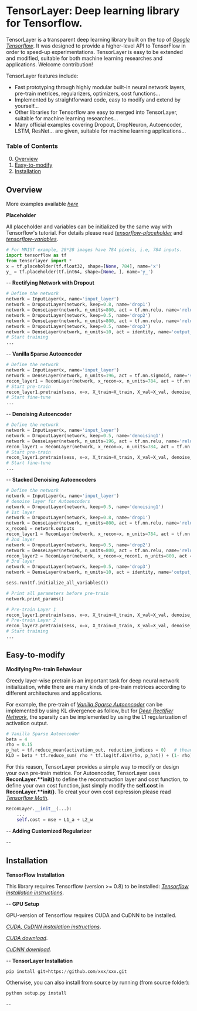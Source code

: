 # TensorLayer: Deep learning library for Tensorflow.

TensorLayer is a transparent deep learning library built on the top of *[Google Tensorflow](https://www.tensorflow.org)*. It was designed to provide a higher-level API to TensorFlow in order to speed-up experimentations. TensorLayer is easy to be extended and modified, suitable for both machine learning researches and applications. Welcome contribution!


TensorLayer features include:

- Fast prototyping through highly modular built-in neural network layers, pre-train metrices, regularizers, optimizers, cost functions...
- Implemented by straightforward code, easy to modify and extend by yourself...
- Other libraries for Tensorflow are easy to merged into TensorLayer, suitable for machine learning researches...
- Many official examples covering Dropout, DropNeuron, Autoencoder, LSTM, ResNet... are given, suitable for machine learning applications...

### Table of Contents
0. [Overview](#Overview)
0. [Easy-to-modify](#Easy-to-modify)
0. [Installation](#Installation)


## Overview
More examples available *[here](https://www.xxx)*

**Placeholder**

All placeholder and variables can be initialized by the same way with Tensorflow's tutorial. For details please read *[tensorflow-placeholder](https://www.tensorflow.org/versions/master/api_docs/python/io_ops.html#placeholder)* and *[tensorflow-variables](https://www.tensorflow.org/versions/master/how_tos/variables/index.html)*.

```python
# For MNIST example, 28*28 images have 784 pixels, i.e, 784 inputs.
import tensorflow as tf
from tensorlayer import *
x = tf.placeholder(tf.float32, shape=[None, 784], name='x')
y_ = tf.placeholder(tf.int64, shape=[None, ], name='y_')
```

--
**Rectifying Network with Dropout**

```python
# Define the network
network = InputLayer(x, name='input_layer')
network = DropoutLayer(network, keep=0.8, name='drop1')
network = DenseLayer(network, n_units=800, act = tf.nn.relu, name='relu1')
network = DropoutLayer(network, keep=0.5, name='drop2')
network = DenseLayer(network, n_units=800, act = tf.nn.relu, name='relu2')
network = DropoutLayer(network, keep=0.5, name='drop3')
network = DenseLayer(network, n_units=10, act = identity, name='output_layer')
# Start training
...
```
--
**Vanilla Sparse Autoencoder**

```python
# Define the network
network = InputLayer(x, name='input_layer')
network = DenseLayer(network, n_units=196, act = tf.nn.sigmoid, name='sigmoid1')
recon_layer1 = ReconLayer(network, x_recon=x, n_units=784, act = tf.nn.sigmoid, name='recon_layer1')
# Start pre-train
recon_layer1.pretrain(sess, x=x, X_train=X_train, X_val=X_val, denoise_name=None, n_epoch=200, batch_size=128, print_freq=10, save=True, save_name='w1pre_')
# Start fine-tune
...
```
--
**Denoising Autoencoder**

```python
# Define the network
network = InputLayer(x, name='input_layer')
network = DropoutLayer(network, keep=0.5, name='denoising1')   
network = DenseLayer(network, n_units=196, act = tf.nn.relu, name='relu1')
recon_layer1 = ReconLayer(network, x_recon=x, n_units=784, act = tf.nn.softplus, name='recon_layer1')
# Start pre-train
recon_layer1.pretrain(sess, x=x, X_train=X_train, X_val=X_val, denoise_name='denoising1', n_epoch=200, batch_size=128, print_freq=10, save=True, save_name='w1pre_')
# Start fine-tune
...
```
--
**Stacked Denoising Autoencoders**

```python
# Define the network
network = InputLayer(x, name='input_layer')
# denoise layer for Autoencoders
network = DropoutLayer(network, keep=0.5, name='denoising1')
# 1st layer
network = DropoutLayer(network, keep=0.8, name='drop1')
network = DenseLayer(network, n_units=800, act = tf.nn.relu, name='relu1')
x_recon1 = network.outputs
recon_layer1 = ReconLayer(network, x_recon=x, n_units=784, act = tf.nn.softplus, name='recon_layer1')
# 2nd layer
network = DropoutLayer(network, keep=0.5, name='drop2')
network = DenseLayer(network, n_units=800, act = tf.nn.relu, name='relu2')
recon_layer2 = ReconLayer(network, x_recon=x_recon1, n_units=800, act = tf.nn.softplus, name='recon_layer2')
# 3rd layer
network = DropoutLayer(network, keep=0.5, name='drop3')
network = DenseLayer(network, n_units=10, act = identity, name='output_layer')

sess.run(tf.initialize_all_variables())

# Print all parameters before pre-train
network.print_params()

# Pre-train Layer 1
recon_layer1.pretrain(sess, x=x, X_train=X_train, X_val=X_val, denoise_name='denoising1', n_epoch=100, batch_size=128, print_freq=10, save=True, save_name='w1pre_')
# Pre-train Layer 2
recon_layer2.pretrain(sess, x=x, X_train=X_train, X_val=X_val, denoise_name='denoising1', n_epoch=100, batch_size=128, print_freq=10, save=False)
# Start training
...
```

## Easy-to-modify
**Modifying Pre-train Behaviour**

Greedy layer-wise pretrain is an important task for deep neural network initialization, while there are many kinds of pre-train metrices according to different architectures and applications.

For example, the pre-train of *[Vanilla Sparse Autoencoder](http://deeplearning.stanford.edu/wiki/index.php/Autoencoders_and_Sparsity)* can be implemented by using KL divergence as follow, but for *[Deep Rectifier Network](http://www.jmlr.org/proceedings/papers/v15/glorot11a/glorot11a.pdf)*, the sparsity can be implemented by using the L1 regularization of activation output.

```python
# Vanilla Sparse Autoencoder
beta = 4
rho = 0.15
p_hat = tf.reduce_mean(activation_out, reduction_indices = 0)   # theano: p_hat = T.mean( self.a[i], axis=0 )
KLD = beta * tf.reduce_sum( rho * tf.log(tf.div(rho, p_hat)) + (1- rho) * tf.log((1- rho)/ (tf.sub(float(1), p_hat))) )
```

For this reason, TensorLayer provides a simple way to modify or design your own pre-train metrice. For Autoencoder, TensorLayer uses **ReconLayer.*__*init__()** to define the reconstruction layer and cost function, to define your own cost function, just simply modify the **self.cost** in **ReconLayer.*__*init__()**. To creat your own cost expression please read *[Tensorflow Math](https://www.tensorflow.org/versions/master/api_docs/python/math_ops.html)*.
    
```python    
ReconLayer.__init__(...):
    ...
	self.cost = mse + L1_a + L2_w
```
--
**Adding Customized Regularizer**

--

## Installation

**TensorFlow Installation**

This library requires Tensorflow (version >= 0.8) to be installed: *[Tensorflow installation instructions](https://www.tensorflow.org/versions/r0.9/get_started/os_setup.html)*.

--
**GPU Setup**

GPU-version of Tensorflow requires CUDA and CuDNN to be installed.

*[CUDA, CuDNN installation instructions](https://www.tensorflow.org/versions/r0.9/get_started/os_setup.html#optional-install-cuda-gpus-on-linux)*.
	
*[CUDA download](https://developer.nvidia.com/cuda-downloads)*.

*[CuDNN download](https://developer.nvidia.com/cudnn)*.

--
**TensorLayer Installation**
```python
pip install git+https://github.com/xxx/xxx.git
```

Otherwise, you can also install from source by running (from source folder):

```python
python setup.py install
```
--